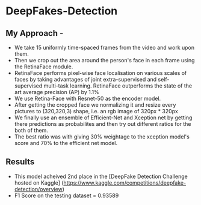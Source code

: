 # DeepFakes-Detection

## My Approach -

- We take 15 uniformly time-spaced frames from the video and work upon them.
- Then we crop out the area around the person's face in each frame using the RetinaFace module.
- RetinaFace performs pixel-wise face localisation on various scales of faces by taking advantages of joint extra-supervised and self-supervised multi-task learning. RetinaFace outperforms the state of the art average precision (AP) by 1.1% 
- We use Retina-Face with Resnet-50 as the encoder model.
- After getting the cropped face we normalizing it and resize every pictures to (320,320,3) shape, i.e. an rgb image of 320px * 320px
- We finally use an ensemble of Efficient-Net and Xception net by getting there predictions as probabilites and then try out different ratios for the both of them.
- The best ratio was with giving 30% weightage to the xception model's score and 70% to the efficient net model.

## Results
- This model acheived 2nd place in the [DeepFake Detection Challenge hosted on Kaggle] (https://www.kaggle.com/competitions/deepfake-detection/overview)
- F1 Score on the testing dataset = 0.93589
